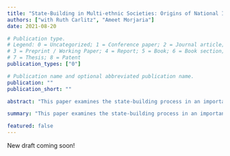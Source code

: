 ```yaml
---
title: "State-Building in Multi-ethnic Societies: Origins of National Identity in Tanzania"
authors: ["with Ruth Carlitz", "Ameet Morjaria"]
date: 2021-08-20

# Publication type.
# Legend: 0 = Uncategorized; 1 = Conference paper; 2 = Journal article;
# 3 = Preprint / Working Paper; 4 = Report; 5 = Book; 6 = Book section;
# 7 = Thesis; 8 = Patent
publication_types: ["0"]

# Publication name and optional abbreviated publication name.
publication: ""
publication_short: ""

abstract: "This paper examines the state-building process in an important but poorly understood context: the founding of new, multi-ethnic states in post-colonial Africa. We study the Ujamaa reforms in Tanzania in 1970--1981, one of the largest policy experiments in recent history aimed at building national identity and establishing the central state as a legitimate authority. The reforms dramatically altered the nature of public education by changing the content of the curriculum and expanding access to schooling. To implement the reforms, the Tanzanian government used a concurrent policy, known as villagization, which forced much of the country's population to live together in government administrated villages. We combine differences in intensity of villagization across districts with differences across school cohorts, induced by the timing of the policy, to identify the effect of Ujamaa on citizens' attitudes. We show persistent, positive effects on citizens' identification with the nation, as measured both by survey responses and ethnic intermarriage. Treated cohorts are also more likely to express positive views for a strong central state and less likely to question state authority."

summary: "This paper examines the state-building process in an important but poorly understood context: the founding of new, multi-ethnic states in post-colonial Africa. We study the Ujamaa reforms in Tanzania in 1970--1981, one of the largest policy experiments in recent history aimed at building national identity and establishing the central state as a legitimate authority. The reforms dramatically altered the nature of public education by changing the content of the curriculum and expanding access to schooling. To implement the reforms, the Tanzanian government used a concurrent policy, known as villagization, which forced much of the country's population to live together in government administrated villages. We combine differences in intensity of villagization across districts with differences across school cohorts, induced by the timing of the policy, to identify the effect of Ujamaa on citizens' attitudes. We show persistent, positive effects on citizens' identification with the nation, as measured both by survey responses and ethnic intermarriage. Treated cohorts are also more likely to express positive views for a strong central state and less likely to question state authority."

featured: false
---
```


New draft coming soon!
